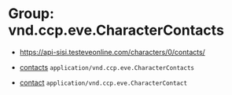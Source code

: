 # Group: vnd.ccp.eve.CharacterContacts 

* https://api-sisi.testeveonline.com/characters/0/contacts/ 

* [contacts](contacts/contacts.md) `application/vnd.ccp.eve.CharacterContacts`
* [contact](contacts/contact.md) `application/vnd.ccp.eve.CharacterContact`

